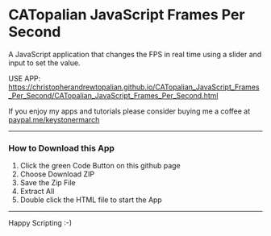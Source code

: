 # CATopalian JavaScript Frames Per Second
A JavaScript application that changes the FPS in real time using a slider and input to set the value.  

USE APP: https://christopherandrewtopalian.github.io/CATopalian_JavaScript_Frames_Per_Second/CATopalian_JavaScript_Frames_Per_Second.html

If you enjoy my apps and tutorials please consider buying me a coffee at [paypal.me/keystonermarch](https://www.paypal.com/paypalme/keystonermarch)

---

### How to Download this App
1. Click the green Code Button on this github page
2. Choose Download ZIP
3. Save the Zip File
4. Extract All
5. Double click the HTML file to start the App

---

Happy Scripting :-)

